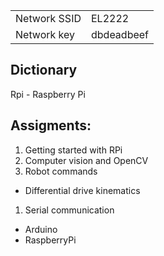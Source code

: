 <table>
<tr>
  <td>Network SSID</td><td>EL2222</td>
</tr>
<tr>
  <td>Network key</td><td>dbdeadbeef</td>
</tr>
</table>

## Dictionary
Rpi - Raspberry Pi

## Assigments:
1. Getting started with RPi
1. Computer vision and OpenCV
1. Robot commands
  * Differential drive kinematics  
1. Serial communication
  * Arduino
  * RaspberryPi
